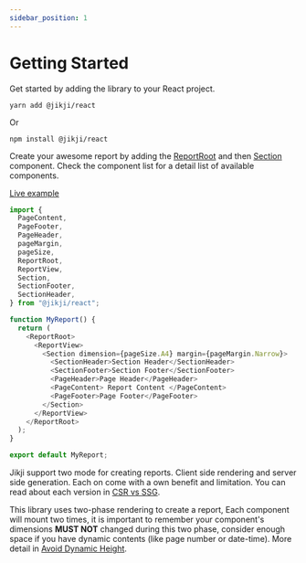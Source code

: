 ```yaml
---
sidebar_position: 1
---
```


# Getting Started

Get started by adding the library to your React project.

```shell
yarn add @jikji/react
```
Or
```shell
npm install @jikji/react
```

Create your awesome report by adding the [ReportRoot](components/report/report-root) and then [Section](components/section) component. Check the component list for a detail list of available components.

[Live example](https://codesandbox.io/s/jikji-example-14useg)

```ts
import {
  PageContent,
  PageFooter,
  PageHeader,
  pageMargin,
  pageSize,
  ReportRoot,
  ReportView,
  Section,
  SectionFooter,
  SectionHeader,
} from "@jikji/react";

function MyReport() {
  return (
    <ReportRoot>
      <ReportView>
        <Section dimension={pageSize.A4} margin={pageMargin.Narrow}>
          <SectionHeader>Section Header</SectionHeader>
          <SectionFooter>Section Footer</SectionFooter>
          <PageHeader>Page Header</PageHeader>
          <PageContent> Report Content </PageContent>
          <PageFooter>Page Footer</PageFooter>
        </Section>
      </ReportView>
    </ReportRoot>
  );
}

export default MyReport;
```

Jikji support two mode for creating reports. Client side rendering and server side generation. Each on come with a own benefit and limitation. You can read about each version in [CSR vs SSG](./csr-vs-ssg).

This library uses two-phase rendering to create a report, Each component will mount two times, it is important to remember your component's dimensions **MUST NOT** changed during this two phase, consider enough space if you have dynamic contents (like page number or date-time). More detail in [Avoid Dynamic Height](./avoid-dynamic-height.md).
